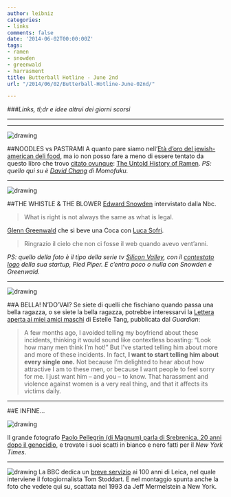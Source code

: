 ```yaml
---
author: leibniz
categories:
- links
comments: false
date: '2014-06-02T00:00:00Z'
tags:
- ramen
- snowden
- greenwald
- harrasment
title: Butterball Hotline - June 2nd
url: "/2014/06/02/Butterball-Hotline-June-02nd/"

---
```

###_Links, tl;dr e idee altrui dei giorni scorsi_

***
***

![drawing](http://sidedish.wpengine.com/wp-content/uploads/2012/12/fea-lucky-chang-momofuku-hed-2012.jpg)

##NOODLES vs PASTRAMI
A quanto pare siamo nell’[Età d’oro del jewish-american deli food](http://www.nytimes.com/2014/05/28/dining/everything-new-is-old-again.html?_r=1&ref=dining&smid=tw-nytimes), ma io non posso fare a meno di essere tentato da questo libro che trovo [citato ovunque](http://firstwefeast.com/eat/george-solt-on-the-messy-history-of-ramen/): [The Untold History of Ramen](http://www.amazon.com/The-Untold-History-Ramen-California/dp/0520282353). _PS: quello qui su è [David Chang](https://en.wikipedia.org/wiki/David_Chang) di Momofuku._ 

***

![drawing](http://happynicetimepeople.com/wp-content/uploads/2014/04/pied-piper-silicon-valley.jpg)

##THE WHISTLE & THE BLOWER
[Edward Snowden](http://www.nbcnews.com/feature/edward-snowden-interview/watch-primetime-special-inside-mind-edward-snowden-n117126) intervistato dalla Nbc.

>What is right is not always the same as what is legal.

[Glenn Greenwald](http://www.ilpost.it/2014/05/26/intervista-glenn-greenwald/) che si beve una Coca con [Luca Sofri](http://www.wittgenstein.it).

>Ringrazio il cielo che non ci fosse il web quando avevo vent’anni.

_PS: quello della foto è il tipo della serie tv [Silicon Valley](http://goo.gl/eY0oCw), con il [contestato logo](http://www.underconsideration.com/brandnew/archives/pied_pipers_lowercase_logo.php) della sua startup, Pied Piper. E c’entra poco o nulla con Snowden e Greenwald._

***

![drawing](http://tinablogsalot.files.wordpress.com/2013/03/2.png)

##A BELLA! N’DO’VAI?
Se siete di quelli che fischiano quando passa una bella ragazza, o se siete la bella ragazza, potrebbe interessarvi la [Lettera aperta ai miei amici maschi](http://www.theguardian.com/commentisfree/2014/may/30/an-open-letter-to-all-my-male-friends?CMP=EMCNEWEML6619I2) di Estelle Tang, pubblicata dal _Guardian_:

>A few months ago, I avoided telling my boyfriend about these incidents, thinking it would sound like contextless boasting: “Look how many men think I’m hot!” But I’ve started telling him about more and more of these incidents. In fact, **I want to start telling him about every single one.** Not because I’m delighted to hear about how attractive I am to these men, or because I want people to feel sorry for me. I just want him – and you – to know. That harassment and violence against women is a very real thing, and that it affects its victims daily.

***

##E INFINE…

![drawing](http://graphics8.nytimes.com/images/2014/05/30/magazine/Pellegrin3/Pellegrin3-blog480.jpg)

Il grande fotografo [Paolo Pellegrin (di Magnum) parla di Srebrenica, 20 anni dopo il genocidio](http://6thfloor.blogs.nytimes.com/2014/05/30/under-cover-paolo-pellegrin-on-photographing-srebrenica-20-years-after-the-genocide/?_php=true&_type=blogs&_php=true&_type=blogs&_r=1&), e trovate i suoi scatti in bianco e nero fatti per il _New York Times_.

***

![drawing](https://gs1.wac.edgecastcdn.net/8019B6/data.tumblr.com/tumblr_m79mra0J2c1rwgohco1_500.jpg)
La BBC dedica un [breve servizio](https://www.youtube.com/watch?v=ne5pkYqqHns) ai 100 anni di Leica, nel quale interviene il fotogiornalista Tom Stoddart. E nel montaggio spunta anche la foto che vedete qui su, scattata nel 1993 da Jeff Mermelstein a New York. 